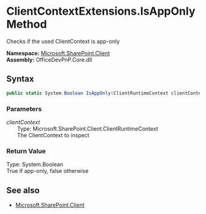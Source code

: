 # ClientContextExtensions.IsAppOnly Method  
Checks if the used ClientContext is app-only  

**Namespace:** [Microsoft.SharePoint.Client](Microsoft.SharePoint.Client.md)  
**Assembly:** OfficeDevPnP.Core.dll  
## Syntax
```C#
public static System.Boolean IsAppOnly(ClientRuntimeContext clientContext)
```
### Parameters
*clientContext*  
&emsp;&emsp;Type: Microsoft.SharePoint.Client.ClientRuntimeContext  
&emsp;&emsp;The ClientContext to inspect  
  
### Return Value
Type: System.Boolean  
True if app-only, false otherwise

## See also
- [Microsoft.SharePoint.Client](Microsoft.SharePoint.Client.md)
